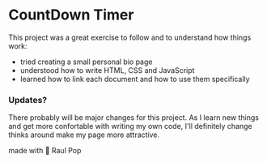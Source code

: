 # CountDown Timer

This project was a great exercise to follow and to understand how things work:
- tried creating a small personal bio page
- understood how to write HTML, CSS and JavaScript
- learned how to link each document and how to use them specifically

### Updates?
There probably will be major changes for this project. As I learn new things and get more confortable with writing my own code, I'll definitely change thinks around make my page more attractive. 

made with 💜 Raul Pop
